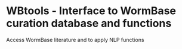# WBtools - Interface to WormBase curation database and functions

Access WormBase literature and to apply NLP functions